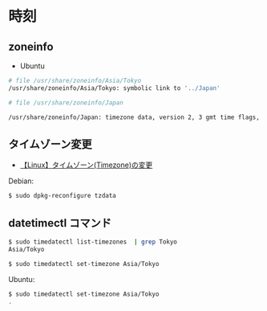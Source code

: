 
# 時刻

## zoneinfo

- Ubuntu

~~~bash
# file /usr/share/zoneinfo/Asia/Tokyo
/usr/share/zoneinfo/Asia/Tokyo: symbolic link to '../Japan'

# file /usr/share/zoneinfo/Japan

/usr/share/zoneinfo/Japan: timezone data, version 2, 3 gmt time flags, 3 std time flags, no leap seconds, 9 transition times, 3 abbreviation chars
~~~

## タイムゾーン変更

- [【Linux】タイムゾーン(Timezone)の変更](http://qiita.com/azusanakano/items/b39bd22504313884a7c3)


Debian:

~~~bash
$ sudo dpkg-reconfigure tzdata
~~~

## datetimectl コマンド

~~~bash
$ sudo timedatectl list-timezones  | grep Tokyo
Asia/Tokyo

$ sudo timedatectl set-timezone Asia/Tokyo
~~~

Ubuntu:

~~~bash 
$ sudo timedatectl set-timezone Asia/Tokyo
.
~~~
